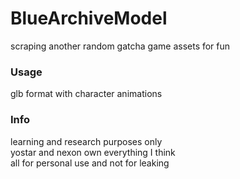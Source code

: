 # BlueArchiveModel
scraping another random gatcha game assets for fun

### Usage
glb format with character animations  

### Info
learning and research purposes only  
yostar and nexon own everything I think  
all for personal use and not for leaking  
